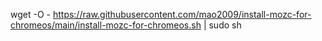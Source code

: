 wget -O - https://raw.githubusercontent.com/mao2009/install-mozc-for-chromeos/main/install-mozc-for-chromeos.sh | sudo sh 
